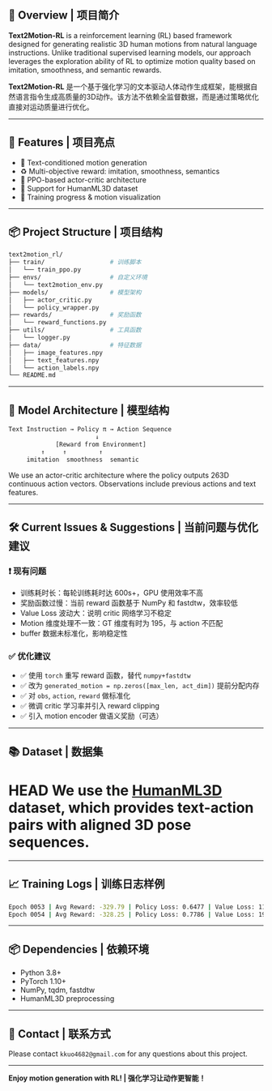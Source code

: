 ## 🧠 Overview | 项目简介

**Text2Motion-RL** is a reinforcement learning (RL) based framework designed for generating realistic 3D human motions from natural language instructions. Unlike traditional supervised learning models, our approach leverages the exploration ability of RL to optimize motion quality based on imitation, smoothness, and semantic rewards.

**Text2Motion-RL** 是一个基于强化学习的文本驱动人体动作生成框架，能根据自然语言指令生成高质量的3D动作。该方法不依赖全监督数据，而是通过策略优化直接对运动质量进行优化。

---

## 🚀 Features | 项目亮点

- 🎯 Text-conditioned motion generation
- ♻️ Multi-objective reward: imitation, smoothness, semantics
- 📡 PPO-based actor-critic architecture
- 🧩 Support for HumanML3D dataset
- 🎥 Training progress & motion visualization

---

## 📦 Project Structure | 项目结构

```bash
text2motion_rl/
├── train/                  # 训练脚本
│   └── train_ppo.py
├── envs/                   # 自定义环境
│   └── text2motion_env.py
├── models/                 # 模型架构
│   ├── actor_critic.py
│   └── policy_wrapper.py
├── rewards/                # 奖励函数
│   └── reward_functions.py
├── utils/                  # 工具函数
│   └── logger.py
├── data/                   # 特征数据
│   ├── image_features.npy
│   ├── text_features.npy
│   └── action_labels.npy
└── README.md
```

---

## 🧩 Model Architecture | 模型结构

```bash
Text Instruction → Policy π → Action Sequence
                        ↓
             [Reward from Environment]
         ↑     ↑         ↑
     imitation  smoothness  semantic
```

We use an actor-critic architecture where the policy outputs 263D continuous action vectors. Observations include previous actions and text features.

---

## 🛠️ Current Issues & Suggestions | 当前问题与优化建议

### ❗ 现有问题
- 训练耗时长：每轮训练耗时达 600s+，GPU 使用效率不高
- 奖励函数过慢：当前 reward 函数基于 NumPy 和 fastdtw，效率较低
- Value Loss 波动大：说明 critic 网络学习不稳定
- Motion 维度处理不一致：GT 维度有时为 195，与 action 不匹配
- buffer 数据未标准化，影响稳定性

### ✅ 优化建议
- ✅ 使用 `torch` 重写 reward 函数，替代 `numpy+fastdtw`
- ✅ 改为 `generated_motion = np.zeros([max_len, act_dim])` 提前分配内存
- ✅ 对 `obs`, `action`, `reward` 做标准化
- ✅ 微调 critic 学习率并引入 reward clipping
- ✅ 引入 motion encoder 做语义奖励（可选）

---

## 📚 Dataset | 数据集


HEAD
We use the [HumanML3D](https://github.com/EricGuo5513/HumanML3D) dataset, which provides text-action pairs with aligned 3D pose sequences.
=======


---

## 📈 Training Logs | 训练日志样例

```bash
Epoch 0053 | Avg Reward: -329.79 | Policy Loss: 0.6477 | Value Loss: 117.6077
Epoch 0054 | Avg Reward: -328.25 | Policy Loss: 0.7786 | Value Loss: 193.6854
```

---

## 📦 Dependencies | 依赖环境

- Python 3.8+
- PyTorch 1.10+
- NumPy, tqdm, fastdtw
- HumanML3D preprocessing

---

## 📧 Contact | 联系方式

Please contact `kkuo4682@gmail.com` for any questions about this project.

---

**Enjoy motion generation with RL! | 强化学习让动作更智能！**
